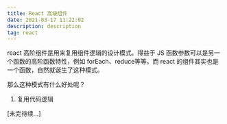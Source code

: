 ```yaml
---
title: React 高级组件
date: 2021-03-17 11:22:02
description: description
tag: react
---
```


react 高阶组件是用来复用组件逻辑的设计模式。得益于 JS 函数参数可以是另一个函数的高阶函数特性，例如 forEach、reduce等等。而 react 的组件其实也是一个函数，自然就诞生了这种模式。

那么这种模式有什么好处呢？

1. 复用代码逻辑

[未完待续...]